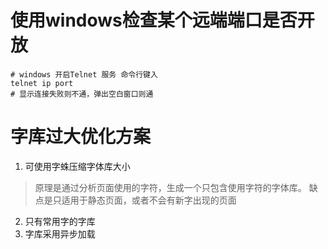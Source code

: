 # 使用windows检查某个远端端口是否开放
```shell script
# windows 开启Telnet 服务 命令行键入
telnet ip port
# 显示连接失败则不通，弹出空白窗口则通
```


# 字库过大优化方案
1. 可使用字蛛压缩字体库大小
>原理是通过分析页面使用的字符，生成一个只包含使用字符的字体库。
缺点是只适用于静态页面，或者不会有新字出现的页面
2. 只有常用字的字库
3. 字库采用异步加载